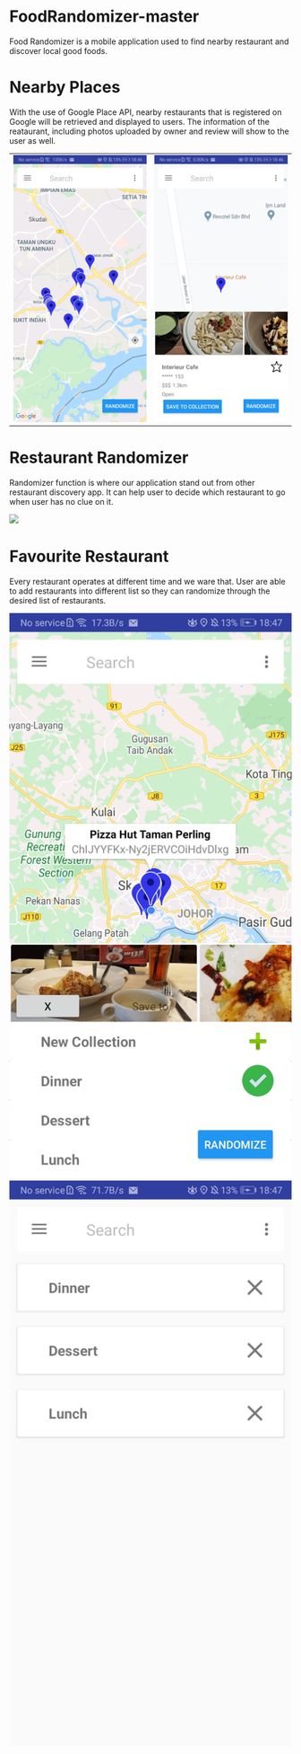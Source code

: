 # FoodRandomizer-master
Food Randomizer is a mobile application used to find nearby restaurant and discover local good foods.

# Nearby Places
With the use of Google Place API, nearby restaurants that is registered on Google will be retrieved and displayed to users. The information of the reataurant, including photos uploaded by owner and review will show to the user as well.

<table><tr>
<td> <img src="https://raw.githubusercontent.com/ChuaN15/FoodRandomizer-master/master/Desktop/Android%20App/test/FoodRandomizer-master/app/Screenshot_20200717_184643_com.example.user.foodrandomizer.jpg" alt="Drawing" style="width: 250px;"/> </td>
<td> <img src="https://raw.githubusercontent.com/ChuaN15/FoodRandomizer-master/master/Desktop/Android%20App/test/FoodRandomizer-master/app/Screenshot_20200717_184633_com.example.user.foodrandomizer.jpg" alt="Drawing" style="width: 250px;"/> </td>
</tr></table>

# Restaurant Randomizer
Randomizer function is where our application stand out from other restaurant discovery app. It can help user to decide which restaurant to go when user has no clue on it.

![](https://github.com/ChuaN15/FoodRandomizer-master/blob/master/Desktop/Android%20App/test/FoodRandomizer-master/app/food%20randomizer.gif)

# Favourite Restaurant
Every restaurant operates at different time and we ware that. User are able to add restaurants into different list so they can randomize through the desired list of restaurants.

![](https://raw.githubusercontent.com/ChuaN15/FoodRandomizer-master/master/Desktop/Android%20App/test/FoodRandomizer-master/app/Screenshot_20200717_184752_com.example.user.foodrandomizer.jpg) ![](https://github.com/ChuaN15/FoodRandomizer-master/blob/master/Desktop/Android%20App/test/FoodRandomizer-master/app/Screenshot_20200717_184740_com.example.user.foodrandomizer.jpg) 


